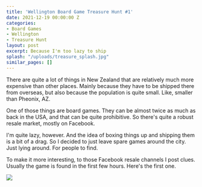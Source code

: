 ```yaml
---
title: 'Wellington Board Game Treasure Hunt #1'
date: 2021-12-19 00:00:00 Z
categories:
- Board Games
- Wellington
- Treasure Hunt
layout: post
excerpt: Because I'm too lazy to ship
splash: "/uploads/treasure_splash.jpg"
similar_pages: []
---
```


There are quite a lot of things in New Zealand that are relatively much more expensive than other places. Mainly because they have to be shipped there from overseas, but also because the population is quite small. Like, smaller than Pheonix, AZ.

One of those things are board games. They can be almost twice as much as back in the USA, and that can be quite prohibitive. So there's quite a robust resale market, mostly on Facebook.

I'm quite lazy, however. And the idea of boxing things up and shipping them is a bit of a drag. So I decided to just leave spare games around the city. Just lying around. For people to find.

To make it more interesting, to those Facebook resale channels I post clues. Usually the game is found in the first few hours. Here's the first one.

![](/uploads/treasurehunt_01.png)
